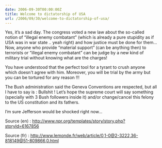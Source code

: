 ```yaml
---
date: 2006-09-30T00:00:00Z
title: Welcome to dictatorship of USA
url: /2006/09/30/welcome-to-dictatorship-of-usa/
---
```


Yes, it’s a sad day. The congress voted a new law about the so-called notion of “illegal enemy combatant” (which is already a pure stupidity as if USA was in war state .. yeah right) and how justice must be done for them... Now, anyone who provide “material support” (can be anything then) to terrorists or “illegal enemy combatant” can be judge by a new kind of military trial without knowing what are the charges!

You have understood that the perfect tool for a tyrant to crush anyone which doesn't agree with him. Moreover, you will be trial by the army but you can be tortured for any reason !!!

The Bush administration said the Geneva Conventions are respected, but all I have to say is : Bullshit ! Let’s hope the supreme court will say something (specially with 3 Bush followers inside it) and/or change/cancel this felony to the US constitution and its fathers.

I’m sure Jefferson would be shocked right now...

Source (en) : <http://www.npr.org/templates/story/story.php?storyId=6167856>

Source (fr) : <http://www.lemonde.fr/web/article/0,1-0@2-3222,36-818149@51-809866,0.html>